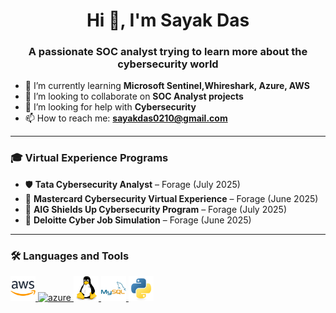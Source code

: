 <h1 align="center">Hi 👋, I'm Sayak Das</h1>
<h3 align="center">A passionate SOC analyst trying to learn more about the cybersecurity world</h3>

- 🌱 I’m currently learning **Microsoft Sentinel,Whireshark, Azure, AWS**
- 👯 I’m looking to collaborate on **SOC Analyst projects**
- 🤝 I’m looking for help with **Cybersecurity**
- 📫 How to reach me: **sayakdas0210@gmail.com**

---

<h3 align="left">🎓 Virtual Experience Programs</h3>

- 🛡️ **Tata Cybersecurity Analyst** – Forage (July 2025)  
- 🔐 **Mastercard Cybersecurity Virtual Experience** – Forage (June 2025)  
- 🧰 **AIG Shields Up Cybersecurity Program** – Forage (July 2025)  
- 🧾 **Deloitte Cyber Job Simulation** – Forage (June 2025)

---

<h3 align="left">🛠️ Languages and Tools</h3>
<p align="left"> 
  <a href="https://aws.amazon.com" target="_blank" rel="noreferrer"> 
    <img src="https://raw.githubusercontent.com/devicons/devicon/master/icons/amazonwebservices/amazonwebservices-original-wordmark.svg" alt="aws" width="40" height="40"/> 
  </a> 
  <a href="https://azure.microsoft.com/en-in/" target="_blank" rel="noreferrer"> 
    <img src="https://www.vectorlogo.zone/logos/microsoft_azure/microsoft_azure-icon.svg" alt="azure" width="40" height="40"/> 
  </a> 
  <a href="https://www.linux.org/" target="_blank" rel="noreferrer"> 
    <img src="https://raw.githubusercontent.com/devicons/devicon/master/icons/linux/linux-original.svg" alt="linux" width="40" height="40"/> 
  </a> 
  <a href="https://www.mysql.com/" target="_blank" rel="noreferrer"> 
    <img src="https://raw.githubusercontent.com/devicons/devicon/master/icons/mysql/mysql-original-wordmark.svg" alt="mysql" width="40" height="40"/> 
  </a> 
  <a href="https://www.python.org" target="_blank" rel="noreferrer"> 
    <img src="https://raw.githubusercontent.com/devicons/devicon/master/icons/python/python-original.svg" alt="python" width="40" height="40"/> 
  </a> 
</p>
